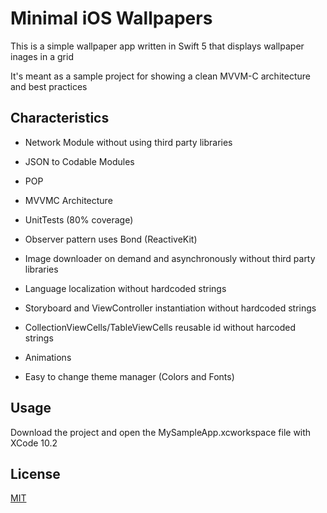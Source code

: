 # Minimal iOS Wallpapers

This is a simple wallpaper app written in Swift 5 that displays wallpaper inages in a grid

It's meant as a sample project for showing a clean MVVM-C architecture and best practices

## Characteristics
- Network Module without using third party libraries
- JSON to Codable Modules
- POP
- MVVMC Architecture
- UnitTests (80% coverage)
- Observer pattern uses Bond (ReactiveKit)
- Image downloader on demand and asynchronously without third party libraries

- Language localization without hardcoded strings
- Storyboard and ViewController instantiation without hardcoded strings
- CollectionViewCells/TableViewCells reusable id without harcoded strings
- Animations
- Easy to change theme manager (Colors and Fonts)

## Usage

Download the project and open the MySampleApp.xcworkspace file with XCode 10.2

## License
[MIT](https://choosealicense.com/licenses/mit/)
